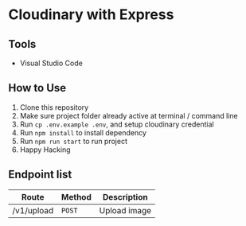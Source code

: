 # Cloudinary with Express

## Tools

- Visual Studio Code

## How to Use

1. Clone this repository
2. Make sure project folder already active at terminal / command line
3. Run `cp .env.example .env`, and setup cloudinary credential
3. Run `npm install` to install dependency
4. Run `npm run start` to run project
5. Happy Hacking

## Endpoint list

| Route      | Method | Description  |
| ---------- | ------ | ------------ |
| /v1/upload | `POST` | Upload image |
